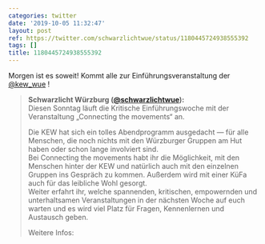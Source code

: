 ```yaml
---
categories: twitter
date: '2019-10-05 11:32:47'
layout: post
ref: https://twitter.com/schwarzlichtwue/status/1180445724938555392
tags: []
title: 1180445724938555392
---
```

Morgen ist es soweit! Kommt alle zur Einführungsveranstaltung der [@kew_wue](https://twitter.com/kew_wue) ! 
> <b>Schwarzlicht Würzburg ([@schwarzlichtwue](https://twitter.com/schwarzlichtwue)):</b>  
>Diesen Sonntag läuft die Kritische Einführungswoche mit der Veranstaltung „Connecting the movements“ an.  
>  
>Die KEW hat sich ein tolles Abendprogramm ausgedacht — für alle Menschen, die noch nichts mit den Würzburger Gruppen am Hut haben oder schon lange involviert sind.   
>Bei Connecting the movements habt ihr die Möglichkeit, mit den Menschen hinter der KEW und natürlich auch mit den einzelnen Gruppen ins Gespräch zu kommen. Außerdem wird mit einer KüFa auch für das leibliche Wohl gesorgt.   
>Weiter erfahrt ihr, welche spannenden, kritischen, empowernden und unterhaltsamen Veranstaltungen in der nächsten Woche auf euch warten und es wird viel Platz für Fragen, Kennenlernen und Austausch geben.  
>  
>  
>  
>Weitere Infos:    

